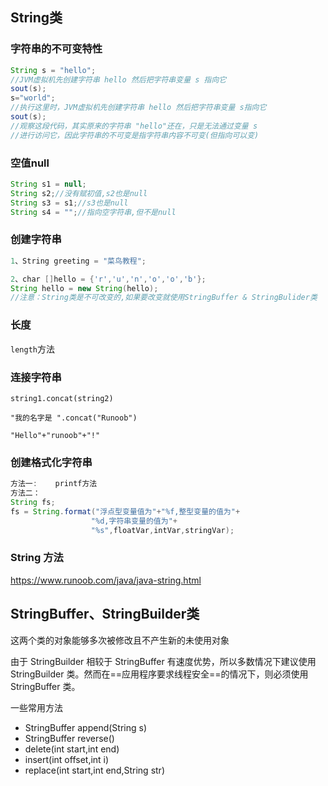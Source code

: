 ## String类

### 字符串的不可变特性

```java
String s = "hello";
//JVM虚拟机先创建字符串 hello 然后把字符串变量 s 指向它
sout(s);
s="world";
//执行这里时，JVM虚拟机先创建字符串 hello 然后把字符串变量 s指向它
sout(s);
//观察这段代码，其实原来的字符串 "hello"还在，只是无法通过变量 s
//进行访问它，因此字符串的不可变是指字符串内容不可变(但指向可以变)
```

### 空值null

```java
String s1 = null;
String s2;//没有赋初值,s2也是null
String s3 = s1;//s3也是null
String s4 = "";//指向空字符串,但不是null

```



### 创建字符串

```java
1、String greeting = "菜鸟教程";

2、char []hello = {'r','u','n','o','o','b'};
String hello = new String(hello);
//注意：String类是不可改变的,如果要改变就使用StringBuffer & StringBulider类
```

### 长度

`length`方法

### 连接字符串

`string1.concat(string2)`

`"我的名字是 ".concat("Runoob")`

`"Hello"+"runoob"+"!"`

### 创建格式化字符串

```java
方法一:	printf方法
方法二：	
String fs;
fs = String.format("浮点型变量值为"+"%f,整型变量的值为"+
                  "%d,字符串变量的值为"+
                  "%s",floatVar,intVar,stringVar);
```

### String 方法

https://www.runoob.com/java/java-string.html

## StringBuffer、StringBuilder类

这两个类的对象能够多次被修改且不产生新的未使用对象

由于 StringBuilder 相较于 StringBuffer 有速度优势，所以多数情况下建议使用 StringBuilder 类。然而在==应用程序要求线程安全==的情况下，则必须使用 StringBuffer 类。

一些常用方法

- StringBuffer append(String s)
- StringBuffer reverse()
- delete(int start,int end)
- insert(int offset,int i)
- replace(int start,int end,String str)













